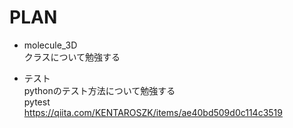 # PLAN

- molecule_3D  
クラスについて勉強する

- テスト  
pythonのテスト方法について勉強する  
pytest  
https://qiita.com/KENTAROSZK/items/ae40bd509d0c114c3519
